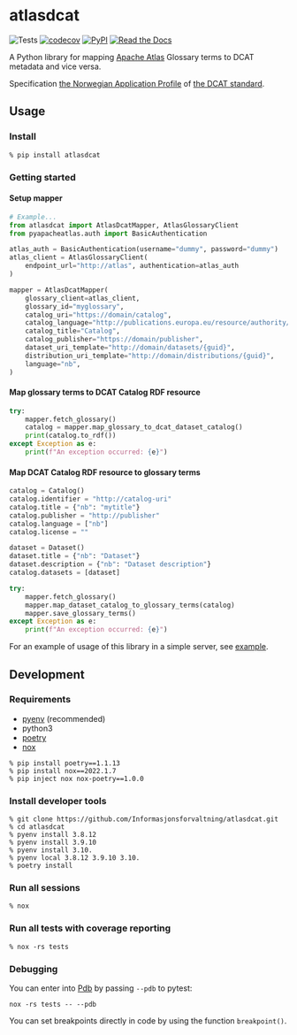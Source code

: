 # atlasdcat

![Tests](https://github.com/Informasjonsforvaltning/atlasdcat/workflows/Tests/badge.svg)
[![codecov](https://codecov.io/gh/Informasjonsforvaltning/atlasdcat/branch/main/graph/badge.svg?token=H4pXcHr8KK)](https://codecov.io/gh/Informasjonsforvaltning/atlasdcat)
[![PyPI](https://img.shields.io/pypi/v/atlasdcat.svg)](https://pypi.org/project/atlasdcat/)
[![Read the Docs](https://readthedocs.org/projects/atlasdcat/badge/)](https://atlasdcat.readthedocs.io/)

A Python library for mapping [Apache Atlas](https://atlas.apache.org/) Glossary terms to DCAT metadata and vice versa.

Specification [the Norwegian Application Profile](https://data.norge.no/specification/dcat-ap-no) of [the DCAT standard](https://www.w3.org/TR/vocab-dcat-2/).

## Usage

### Install

```Shell
% pip install atlasdcat
```

### Getting started

#### Setup mapper

```Python
# Example...
from atlasdcat import AtlasDcatMapper, AtlasGlossaryClient
from pyapacheatlas.auth import BasicAuthentication

atlas_auth = BasicAuthentication(username="dummy", password="dummy")
atlas_client = AtlasGlossaryClient(
    endpoint_url="http://atlas", authentication=atlas_auth
)

mapper = AtlasDcatMapper(
    glossary_client=atlas_client,
    glossary_id="myglossary",
    catalog_uri="https://domain/catalog",
    catalog_language="http://publications.europa.eu/resource/authority/language/NOB",
    catalog_title="Catalog",
    catalog_publisher="https://domain/publisher",
    dataset_uri_template="http://domain/datasets/{guid}",
    distribution_uri_template="http://domain/distributions/{guid}",
    language="nb",
)
```

#### Map glossary terms to DCAT Catalog RDF resource

```Python
try:
    mapper.fetch_glossary()
    catalog = mapper.map_glossary_to_dcat_dataset_catalog()
    print(catalog.to_rdf())
except Exception as e:
    print(f"An exception occurred: {e}")
```

#### Map DCAT Catalog RDF resource to glossary terms

```Python
catalog = Catalog()
catalog.identifier = "http://catalog-uri"
catalog.title = {"nb": "mytitle"}
catalog.publisher = "http://publisher"
catalog.language = ["nb"]
catalog.license = ""

dataset = Dataset()
dataset.title = {"nb": "Dataset"}
dataset.description = {"nb": "Dataset description"}
catalog.datasets = [dataset]

try:
    mapper.fetch_glossary()
    mapper.map_dataset_catalog_to_glossary_terms(catalog)
    mapper.save_glossary_terms()
except Exception as e:
    print(f"An exception occurred: {e}")
```

For an example of usage of this library in a simple server, see [example](./example/README.md).

## Development

### Requirements

- [pyenv](https://github.com/pyenv/pyenv) (recommended)
- python3
- [poetry](https://python-poetry.org/)
- [nox](https://nox.thea.codes/en/stable/)

```Shell
% pip install poetry==1.1.13
% pip install nox==2022.1.7
% pip inject nox nox-poetry==1.0.0
```

### Install developer tools

```Shell
% git clone https://github.com/Informasjonsforvaltning/atlasdcat.git
% cd atlasdcat
% pyenv install 3.8.12
% pyenv install 3.9.10
% pyenv install 3.10.
% pyenv local 3.8.12 3.9.10 3.10.
% poetry install
```

### Run all sessions

```Shell
% nox
```

### Run all tests with coverage reporting

```Shell
% nox -rs tests
```

### Debugging

You can enter into [Pdb](https://docs.python.org/3/library/pdb.html) by passing `--pdb` to pytest:

```Shell
nox -rs tests -- --pdb
```

You can set breakpoints directly in code by using the function `breakpoint()`.
